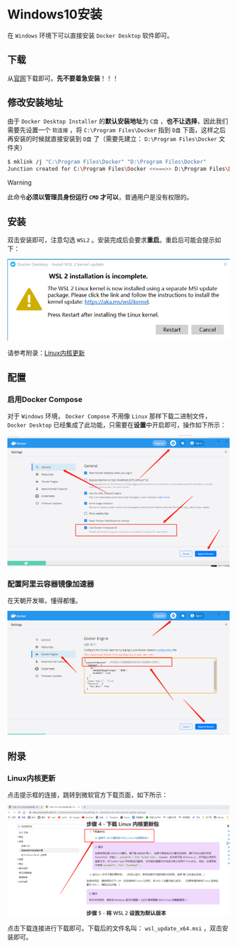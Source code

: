 # Windows10安装

在 `Windows` 环境下可以直接安装 `Docker Desktop` 软件即可。

## 下载

从[官网](https://www.docker.com/products/docker-desktop)下载即可。**先不要着急安装**！！！

## 修改安装地址

由于 `Docker Desktop Installer` 的**默认安装地址**为 `C盘` ，**也不让选择**，因此我们需要先设置一个 `软连接` ，将 `C:\Program Files\Docker` 指到 `D盘` 下面，这样之后再安装的时候就直接安装到 `D盘` 了（需要先建立： `D:\Program Files\Docker` 文件夹）

```bash
$ mklink /j "C:\Program Files\Docker" "D:\Program Files\Docker"
Junction created for C:\Program Files\Docker <<===>> D:\Program Files\Docker
```

> [!warning]
> 此命令**必须以管理员身份运行 `CMD` 才可以**，普通用户是没有权限的。

## 安装

双击安装即可，注意勾选 `WSL2` 。安装完成后会要求**重启**。重启后可能会提示如下：

![InstallWSL2KernelUpdate](assets/images/InstallWSL2KernelUpdate.png)

请参考附录：[Linux内核更新](#linux内核更新)

## 配置

### 启用Docker Compose

对于 `Windows` 环境， `Docker Compose` 不用像 `Linux` 那样下载二进制文件， `Docker Desktop` 已经集成了此功能，只需要在**设置**中开启即可，操作如下所示：

![启用DockerCompose](assets/images/启用DockerCompose.png)

### 配置阿里云容器镜像加速器

在天朝开发嘛，懂得都懂。

![配置阿里云容器镜像服务](assets/images/配置阿里云容器镜像服务.png)

## 附录

### Linux内核更新

点击提示框的连接，跳转到微软官方下载页面，如下所示：

![下载Linux内核更新包](assets/images/下载Linux内核更新包.png)

点击下载连接进行下载即可。下载后的文件名叫： `wsl_update_x64.msi` ，双击安装即可。

